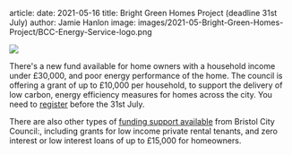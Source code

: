 article:
date: 2021-05-16
title: Bright Green Homes Project (deadline 31st July) 
author: Jamie Hanlon
image: images/2021-05-Bright-Green-Homes-Project/BCC-Energy-Service-logo.png

<div class="float-right">
<img class="img-fluid" src="{{url_for('.assets', filename='images/2021-05-Bright-Green-Homes-Project/BCC-Energy-Service-logo.png')}}">
</div>

There's a new fund available for home owners with a household income under
£30,000, and poor energy performance of the home. The council is offering a
grant of up to £10,000 per household, to support the delivery of low carbon,
energy efficiency measures for homes across the city.  You need to
[register](https://www.smartsurvey.co.uk/s/DR7TD2) before the 31st July.
 
There are also other types of [funding support
available](https://www.energyservicebristol.co.uk/funding) from Bristol City
Council:, including grants for low income private rental tenants, and zero
interest or low interest loans of up to £15,000 for homeowners.
